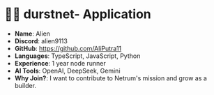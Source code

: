 
# 🧑‍💻 durstnet- Application

- **Name**: Alien
- **Discord**: alien9113
- **GitHub**: https://github.com/AliPutra11
- **Languages**: TypeScript, JavaScript, Python
- **Experience**: 1 year node runner
- **AI Tools**: OpenAI, DeepSeek, Gemini
- **Why Join?**: I want to contribute to Netrum's mission and grow as a builder.